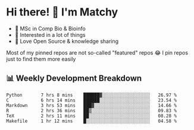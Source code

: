 # Hi there! 👋 I'm Matchy

- 🧬 MSc in Comp Bio & Bioinfo
- 🎈 Interested in a lot of things
- 💜 Love Open Source & knowledge sharing

Most of my pinned repos are not so-called "featured" repos 😂 I pin repos just to find them more easily

## 📊 Weekly Development Breakdown

<!--START_SECTION:waka-->

```text
Python       7 hrs 8 mins    ██████▓░░░░░░░░░░░░░░░░░░   26.97 %
C            6 hrs 14 mins   ██████░░░░░░░░░░░░░░░░░░░   23.54 %
Markdown     3 hrs 53 mins   ███▓░░░░░░░░░░░░░░░░░░░░░   14.66 %
R            2 hrs 36 mins   ██▒░░░░░░░░░░░░░░░░░░░░░░   09.83 %
TeX          2 hrs 11 mins   ██░░░░░░░░░░░░░░░░░░░░░░░   08.28 %
Makefile     1 hr 12 mins    █░░░░░░░░░░░░░░░░░░░░░░░░   04.58 %
```

<!--END_SECTION:waka-->
